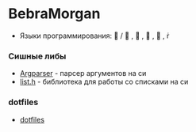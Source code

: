# BebraMorgan
- Языки программирования:  /  ,  ,  , 󰌟 , 

### Сишные либы
- [Argparser](https://github.com/BebraMorgan/argparser) - парсер аргументов на си
- [list.h](https://github.com/BebraMorgan/list.h)       - библиотека для работы со списками на си

### dotfiles
- [dotfiles](https://github.com/BebraMorgan/dotfiles)   
